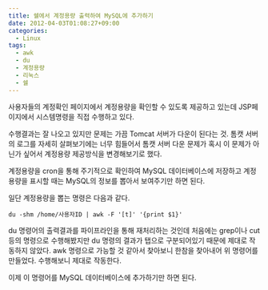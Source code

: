 ```yaml
---
title: 쉘에서 계정용량 출력하여 MySQL에 추가하기
date: 2012-04-03T01:08:27+09:00
categories:
  - Linux
tags:
  - awk
  - du
  - 계정용량
  - 리눅스
  - 쉘
---
```

사용자들의 계정확인 페이지에서 계정용량을 확인할 수 있도록 제공하고 있는데 JSP페이지에서 시스템명령을 직접 수행하고 있다.

수행결과는 잘 나오고 있지만 문제는 가끔 Tomcat 서버가 다운이 된다는 것. 톰캣 서버의 로그를 자세히 살펴보기에는 너무 힘들어서 톰캣 서버 다운 문제가 혹시 이 문제가 아닌가 싶어서 계정용량 제공방식을 변경해보기로 했다.

계정용량을 cron을 통해 주기적으로 확인하여 MySQL 데이터베이스에 저장하고 계정용량을 표시할 때는 MySQL의 정보를 뽑아서 보여주기만 하면 된다.

일단 계정용량을 뽑는 명령은 다음과 같다.

```console
du -shm /home/사용자ID | awk -F '[t]' '{print $1}'
```

du 명령어의 출력결과를 파이프라인을 통해 재처리하는 것인데 처음에는 grep이나 cut 등의 명령으로 수행해봤지만 du 명령의 결과가 탭으로 구분되어있기 때문에 제대로 작동하지 않았다. awk 명령으로 가능할 것 같아서 찾아보니 한참을 찾아내어 위 명령어를 만들었다. 수행해보니 제대로 작동한다.

이제 이 명령어를 MySQL 데이터베이스에 추가하기만 하면 된다.
